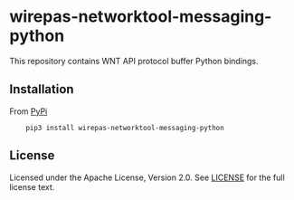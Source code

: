 # wirepas-networktool-messaging-python

This repository contains WNT API protocol buffer Python bindings.

## Installation

From [PyPi][wirepas_networktool_messaging_python_pypi]
```shell
    pip3 install wirepas-networktool-messaging-python
```

## License

Licensed under the Apache License, Version 2.0.
See [LICENSE][here_license] for the full license text.

[here_license]: LICENSE
[wirepas_networktool_messaging_python_pypi]: https://pypi.org/project/wirepas-networktool-messaging

